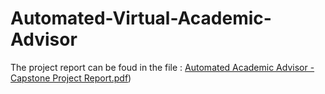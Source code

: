 ﻿# Automated-Virtual-Academic-Advisor
The project report can be foud in the file : [Automated Academic Advisor - Capstone Project Report.pdf](https://github.com/AkbiHiba/Automated-Academic-Advisor/blob/9b1c80dc44548d594227c2430a5e86f46be26563/Automated%20Academic%20Advisor-%20Captone%20Project%20Report.pdf))
